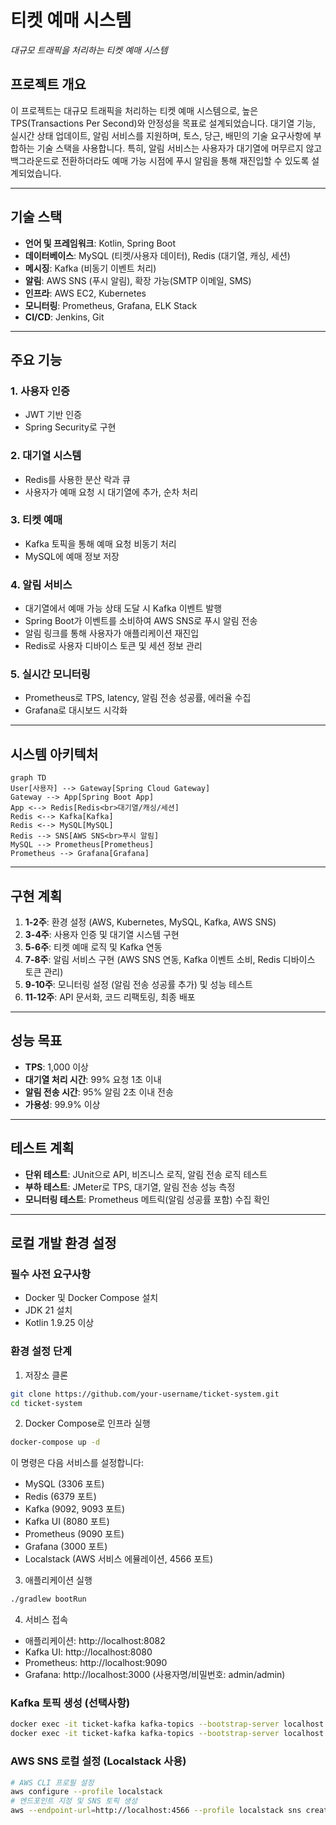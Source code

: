 # 티켓 예매 시스템

_대규모 트래픽을 처리하는 티켓 예매 시스템_

## 프로젝트 개요

이 프로젝트는 대규모 트래픽을 처리하는 티켓 예매 시스템으로, 높은 TPS(Transactions Per Second)와 안정성을 목표로 설계되었습니다. 대기열 기능, 실시간 상태 업데이트, 알림 서비스를 지원하며, 토스, 당근, 배민의 기술 요구사항에 부합하는 기술 스택을 사용합니다. 특히, 알림 서비스는 사용자가 대기열에 머무르지 않고 백그라운드로 전환하더라도 예매 가능 시점에 푸시 알림을 통해 재진입할 수 있도록 설계되었습니다.

---

## 기술 스택

- **언어 및 프레임워크**: Kotlin, Spring Boot
- **데이터베이스**: MySQL (티켓/사용자 데이터), Redis (대기열, 캐싱, 세션)
- **메시징**: Kafka (비동기 이벤트 처리)
- **알림**: AWS SNS (푸시 알림), 확장 가능(SMTP 이메일, SMS)
- **인프라**: AWS EC2, Kubernetes
- **모니터링**: Prometheus, Grafana, ELK Stack
- **CI/CD**: Jenkins, Git

---

## 주요 기능

### 1. 사용자 인증

- JWT 기반 인증
- Spring Security로 구현

### 2. 대기열 시스템

- Redis를 사용한 분산 락과 큐
- 사용자가 예매 요청 시 대기열에 추가, 순차 처리

### 3. 티켓 예매

- Kafka 토픽을 통해 예매 요청 비동기 처리
- MySQL에 예매 정보 저장

### 4. 알림 서비스

- 대기열에서 예매 가능 상태 도달 시 Kafka 이벤트 발행
- Spring Boot가 이벤트를 소비하여 AWS SNS로 푸시 알림 전송
- 알림 링크를 통해 사용자가 애플리케이션 재진입
- Redis로 사용자 디바이스 토큰 및 세션 정보 관리

### 5. 실시간 모니터링

- Prometheus로 TPS, latency, 알림 전송 성공률, 에러율 수집
- Grafana로 대시보드 시각화

---

## 시스템 아키텍처

```mermaid
graph TD
User[사용자] --> Gateway[Spring Cloud Gateway]
Gateway --> App[Spring Boot App]
App <--> Redis[Redis<br>대기열/캐싱/세션]
Redis <--> Kafka[Kafka]
Redis <--> MySQL[MySQL]
Redis --> SNS[AWS SNS<br>푸시 알림]
MySQL --> Prometheus[Prometheus]
Prometheus --> Grafana[Grafana]
```

---

## 구현 계획

1. **1-2주**: 환경 설정 (AWS, Kubernetes, MySQL, Kafka, AWS SNS)
2. **3-4주**: 사용자 인증 및 대기열 시스템 구현
3. **5-6주**: 티켓 예매 로직 및 Kafka 연동
4. **7-8주**: 알림 서비스 구현 (AWS SNS 연동, Kafka 이벤트 소비, Redis 디바이스 토큰 관리)
5. **9-10주**: 모니터링 설정 (알림 전송 성공률 추가) 및 성능 테스트
6. **11-12주**: API 문서화, 코드 리팩토링, 최종 배포

---

## 성능 목표

- **TPS**: 1,000 이상
- **대기열 처리 시간**: 99% 요청 1초 이내
- **알림 전송 시간**: 95% 알림 2초 이내 전송
- **가용성**: 99.9% 이상

---

## 테스트 계획

- **단위 테스트**: JUnit으로 API, 비즈니스 로직, 알림 전송 로직 테스트
- **부하 테스트**: JMeter로 TPS, 대기열, 알림 전송 성능 측정
- **모니터링 테스트**: Prometheus 메트릭(알림 성공률 포함) 수집 확인

---

## 로컬 개발 환경 설정

### 필수 사전 요구사항

- Docker 및 Docker Compose 설치
- JDK 21 설치
- Kotlin 1.9.25 이상

### 환경 설정 단계

1. 저장소 클론

```bash
git clone https://github.com/your-username/ticket-system.git
cd ticket-system
```

2. Docker Compose로 인프라 실행

```bash
docker-compose up -d
```

이 명령은 다음 서비스를 설정합니다:

- MySQL (3306 포트)
- Redis (6379 포트)
- Kafka (9092, 9093 포트)
- Kafka UI (8080 포트)
- Prometheus (9090 포트)
- Grafana (3000 포트)
- Localstack (AWS 서비스 에뮬레이션, 4566 포트)

3. 애플리케이션 실행

```bash
./gradlew bootRun
```

4. 서비스 접속

- 애플리케이션: http://localhost:8082
- Kafka UI: http://localhost:8080
- Prometheus: http://localhost:9090
- Grafana: http://localhost:3000 (사용자명/비밀번호: admin/admin)

### Kafka 토픽 생성 (선택사항)

```bash
docker exec -it ticket-kafka kafka-topics --bootstrap-server localhost:9092 --create --topic ticket-events --partitions 3 --replication-factor 1
docker exec -it ticket-kafka kafka-topics --bootstrap-server localhost:9092 --create --topic notification-events --partitions 3 --replication-factor 1
```

### AWS SNS 로컬 설정 (Localstack 사용)

```bash
# AWS CLI 프로필 설정
aws configure --profile localstack
# 엔드포인트 지정 및 SNS 토픽 생성
aws --endpoint-url=http://localhost:4566 --profile localstack sns create-topic --name ticket-notifications
```
